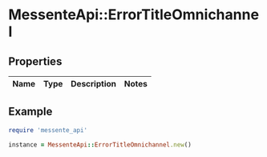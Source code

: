 # MessenteApi::ErrorTitleOmnichannel

## Properties

| Name | Type | Description | Notes |
| ---- | ---- | ----------- | ----- |

## Example

```ruby
require 'messente_api'

instance = MessenteApi::ErrorTitleOmnichannel.new()
```

